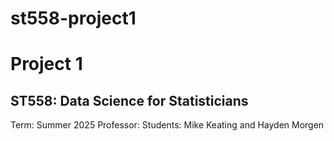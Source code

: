 # st558-project1
# Project 1
## ST558: Data Science for Statisticians
Term: Summer 2025
Professor: 
Students: Mike Keating and Hayden Morgen
